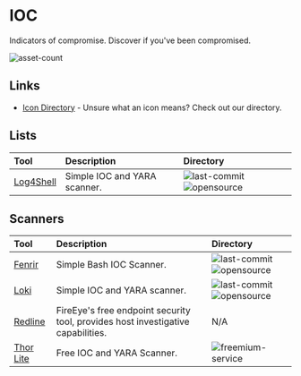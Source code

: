# IOC

Indicators of compromise. Discover if you've been compromised.

![asset-count](https://img.shields.io/badge/Tools%20%26%20Resources%20Available-5-947cb0?style=for-the-badge)

## Links <!-- {docsify-ignore} -->

- [Icon Directory](../ICONS.md) - Unsure what an icon means? Check out our directory.

## Lists

| Tool | Description | Directory |
| :--- | :--- | :--- |
| [Log4Shell](https://github.com/curated-intel/Log4Shell-IOCs) | Simple IOC and YARA scanner. | ![last-commit](https://img.shields.io/github/last-commit/curated-intel/Log4Shell-IOCs?color=947cb0&style=flat-square) ![opensource](https://raw.githubusercontent.com/InfosecHouse/InfosecHouse/main/docs/icons/opensource.png) | 

## Scanners

| Tool | Description | Directory |
| :--- | :--- | :--- |
| [Fenrir](https://github.com/Neo23x0/Fenrir) | Simple Bash IOC Scanner. | ![last-commit](https://img.shields.io/github/last-commit/Neo23x0/Fenrir?color=947cb0&style=flat-square) ![opensource](https://raw.githubusercontent.com/InfosecHouse/InfosecHouse/main/docs/icons/opensource.png) |
| [Loki](https://github.com/Neo23x0/Loki) | Simple IOC and YARA scanner. | ![last-commit](https://img.shields.io/github/last-commit/Neo23x0/Loki?color=947cb0&style=flat-square) ![opensource](https://raw.githubusercontent.com/InfosecHouse/InfosecHouse/main/docs/icons/opensource.png) | 
| [Redline](https://www.fireeye.com/services/freeware/redline.html) | FireEye's free endpoint security tool, provides host investigative capabilities. | N/A |
| [Thor Lite](https://www.nextron-systems.com/thor-lite/) | Free IOC and YARA Scanner. | ![freemium-service](https://raw.githubusercontent.com/InfosecHouse/InfosecHouse/main/docs/icons/freemium-service.png) |

